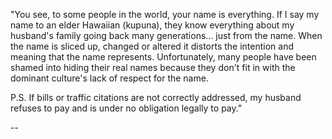 "You see, to some people in the world, your name is everything. If I say my name
to an elder Hawaiian (kupuna), they know everything about my husband's family
going back many generations... just from the name. When the name is sliced up,
changed or altered it distorts the intention and meaning that the name
represents. Unfortunately, many people have been shamed into hiding their real
names because they don't fit in with the dominant culture's lack of respect for
the name.

P.S. If bills or traffic citations are not correctly addressed, my husband
refuses to pay and is under no obligation legally to pay."

--
